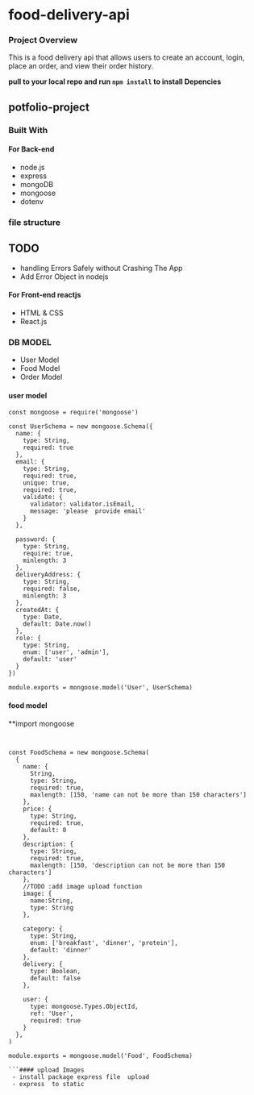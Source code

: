 # food-delivery-api

### Project Overview

This is a food delivery api that allows users to create an account, login, place an order, and view their order history.

**pull to your local repo and run `npm install` to install Depencies**

## potfolio-project

### Built With

#### For Back-end

- node.js
- express
- mongoDB
- mongoose
- dotenv

### file structure

## TODO

- handling Errors Safely without Crashing The App
- Add Error Object in nodejs

#### For Front-end reactjs

- HTML & CSS
- React.js

### DB MODEL

- User Model
- Food Model
- Order Model

#### user model

```
const mongoose = require('mongoose')

const UserSchema = new mongoose.Schema({
  name: {
    type: String,
    required: true
  },
  email: {
    type: String,
    required: true,
    unique: true,
    required: true,
    validate: {
      validator: validator.isEmail,
      message: 'please  provide email'
    }
  },

  password: {
    type: String,
    require: true,
    minlength: 3
  },
  deliveryAddress: {
    type: String,
    required: false,
    minlength: 3
  },
  createdAt: {
    type: Date,
    default: Date.now()
  },
  role: {
    type: String,
    enum: ['user', 'admin'],
    default: 'user'
  }
})

module.exports = mongoose.model('User', UserSchema)
```

#### food model

\*\*import mongoose

````


const FoodSchema = new mongoose.Schema(
  {
    name: {
      String,
      type: String,
      required: true,
      maxlength: [150, 'name can not be more than 150 characters']
    },
    price: {
      type: String,
      required: true,
      default: 0
    },
    description: {
      type: String,
      required: true,
      maxlength: [150, 'description can not be more than 150 characters']
    },
    //TODO :add image upload function
    image: {
      name:String,
      type: String
    },

    category: {
      type: String,
      enum: ['breakfast', 'dinner', 'protein'],
      default: 'dinner'
    },
    delivery: {
      type: Boolean,
      default: false
    },

    user: {
      type: mongoose.Types.ObjectId,
      ref: 'User',
      required: true
    }
  },
)

module.exports = mongoose.model('Food', FoodSchema)

```#### upload Images
 - install package express file  upload
 - express  to static
````
